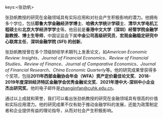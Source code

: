 keys:<张劲帆>


张劲帆教授的研究在金融领域具有实际应用和对社会产生积极影响的潜力。他拥有多个学位，包括**耶鲁大学金融经济学博士**、**哈佛大学统计学硕士**、**清华大学电机工程硕士**和**北京大学经济学学士**等。他目前是**香港中文大学（深圳）经管学院金融学副教授、博士生导师**，中国证监会下属**中金公司高级研究员**，**宏观金融稳定研究中心联席主任**，**深圳金融学院 (SFI) 的创新**。

张劲帆教授曾在多个顶级财经学术期刊上发表论文，如*American Economic Review: Insights*、*Journal of Financial Economics*、*Review of Financial Studies*、*Review of Finance*、*Journal of Comparative Economics*、*Journal of Financial Research*、*China Economic Quarterly*等。他的研究成果曾获得多个奖项，包括**2011年西部金融协会年会（WFA）资产定价最佳论文奖**、**2018-2019年度深圳经济特区金融学会优秀金融论文奖**、**2021年港中大-深圳中小企业杰出研究奖**。他的电子邮件是[zhangjinfan@cuhk.edu.cn](mailto:zhangjinfan@cuhk.edu.cn)。

通过以上成就和荣誉，我们可以看出张劲帆教授的研究在金融领域具有很高的价值和实际应用潜力。他的研究成果不仅有助于推动金融学科的发展，还能为政策制定者和企业提供有益的理论指导，从而对社会产生积极影响。